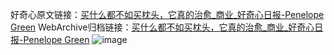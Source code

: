 好奇心原文链接：[买什么都不如买枕头，它真的治愈_商业_好奇心日报-Penelope Green](https://www.qdaily.com/articles/6357.html)
WebArchive归档链接：[买什么都不如买枕头，它真的治愈_商业_好奇心日报-Penelope Green](http://web.archive.org/web/20190623170238/https://www.qdaily.com/articles/6357.html)
![image](http://ww3.sinaimg.cn/large/007d5XDply1g3whnetwu8j30u04uekjl)